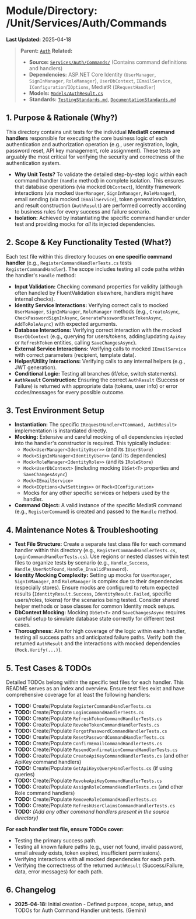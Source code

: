 # Module/Directory: /Unit/Services/Auth/Commands

**Last Updated:** 2025-04-18

> **Parent:** [`Auth`](../README.md)
> **Related:**
> * **Source:** [`Services/Auth/Commands/`](../../../../../Zarichney.Server/Services/Auth/Commands/) (Contains command definitions and handlers)
> * **Dependencies:** ASP.NET Core Identity (`UserManager`, `SignInManager`, `RoleManager`), `UserDbContext`, `IEmailService`, `IConfiguration`/`IOptions`, MediatR (`IRequestHandler`)
> * **Models:** [`Models/AuthResult.cs`](../../../../../Zarichney.Server/Services/Auth/Models/AuthResult.cs)
> * **Standards:** [`TestingStandards.md`](../../../../../Docs/Standards/TestingStandards.md), [`DocumentationStandards.md`](../../../../../Docs/Development/DocumentationStandards.md)

## 1. Purpose & Rationale (Why?)

This directory contains unit tests for the individual **MediatR command handlers** responsible for executing the core business logic of each authentication and authorization operation (e.g., user registration, login, password reset, API key management, role assignment). These tests are arguably the most critical for verifying the security and correctness of the authentication system.

* **Why Unit Tests?** To validate the detailed step-by-step logic within each command handler (`Handle` method) in complete isolation. This ensures that database operations (via mocked `DbContext`), Identity framework interactions (via mocked `UserManager`, `SignInManager`, `RoleManager`), email sending (via mocked `IEmailService`), token generation/validation, and result construction (`AuthResult`) are performed correctly according to business rules for every success and failure scenario.
* **Isolation:** Achieved by instantiating the specific command handler under test and providing mocks for *all* its injected dependencies.

## 2. Scope & Key Functionality Tested (What?)

Each test file within this directory focuses on **one specific command handler** (e.g., `RegisterCommandHandlerTests.cs` tests `RegisterCommandHandler`). The scope includes testing all code paths within the handler's `Handle` method:

* **Input Validation:** Checking command properties for validity (although often handled by FluentValidation elsewhere, handlers might have internal checks).
* **Identity Service Interactions:** Verifying correct calls to mocked `UserManager`, `SignInManager`, `RoleManager` methods (e.g., `CreateAsync`, `CheckPasswordSignInAsync`, `GeneratePasswordResetTokenAsync`, `AddToRoleAsync`) with expected arguments.
* **Database Interactions:** Verifying correct interaction with the mocked `UserDbContext` (e.g., querying for users/tokens, adding/updating `ApiKey` or `RefreshToken` entities, calling `SaveChangesAsync`).
* **External Service Interactions:** Verifying calls to mocked `IEmailService` with correct parameters (recipient, template data).
* **Helper/Utility Interactions:** Verifying calls to any internal helpers (e.g., JWT generation).
* **Conditional Logic:** Testing all branches (if/else, switch statements).
* **`AuthResult` Construction:** Ensuring the correct `AuthResult` (Success or Failure) is returned with appropriate data (tokens, user info) or error codes/messages for every possible outcome.

## 3. Test Environment Setup

* **Instantiation:** The specific `IRequestHandler<TCommand, AuthResult>` implementation is instantiated directly.
* **Mocking:** Extensive and careful mocking of *all* dependencies injected into the handler's constructor is required. This typically includes:
    * `Mock<UserManager<IdentityUser>>` (and its `IUserStore`)
    * `Mock<SignInManager<IdentityUser>>` (and its dependencies)
    * `Mock<RoleManager<IdentityRole>>` (and its `IRoleStore`)
    * `Mock<UserDbContext>` (including mocking `DbSet<T>` properties and `SaveChangesAsync`)
    * `Mock<IEmailService>`
    * `Mock<IOptions<JwtSettings>>` or `Mock<IConfiguration>`
    * Mocks for any other specific services or helpers used by the handler.
* **Command Object:** A valid instance of the specific MediatR command (e.g., `RegisterCommand`) is created and passed to the `Handle` method.

## 4. Maintenance Notes & Troubleshooting

* **Test File Structure:** Create a separate test class file for each command handler within this directory (e.g., `RegisterCommandHandlerTests.cs`, `LoginCommandHandlerTests.cs`). Use regions or nested classes within test files to organize tests by scenario (e.g., `Handle_Success`, `Handle_UserNotFound`, `Handle_InvalidPassword`).
* **Identity Mocking Complexity:** Setting up mocks for `UserManager`, `SignInManager`, and `RoleManager` is complex due to their dependencies (especially stores). Ensure mocks are configured to return expected results (`IdentityResult.Success`, `IdentityResult.Failed`, specific users/roles, tokens) for the scenarios being tested. Consider shared helper methods or base classes for common Identity mock setups.
* **DbContext Mocking:** Mocking `DbSet<T>` and `SaveChangesAsync` requires careful setup to simulate database state correctly for different test cases.
* **Thoroughness:** Aim for high coverage of the logic within each handler, testing all success paths and anticipated failure paths. Verify both the returned `AuthResult` and the interactions with mocked dependencies (`Mock.Verify(...)`).

## 5. Test Cases & TODOs

Detailed TODOs belong within the specific test files for each handler. This README serves as an index and overview. Ensure test files exist and have comprehensive coverage for at least the following handlers:

* **TODO:** Create/Populate `RegisterCommandHandlerTests.cs`
* **TODO:** Create/Populate `LoginCommandHandlerTests.cs`
* **TODO:** Create/Populate `RefreshTokenCommandHandlerTests.cs`
* **TODO:** Create/Populate `RevokeTokenCommandHandlerTests.cs`
* **TODO:** Create/Populate `ForgotPasswordCommandHandlerTests.cs`
* **TODO:** Create/Populate `ResetPasswordCommandHandlerTests.cs`
* **TODO:** Create/Populate `ConfirmEmailCommandHandlerTests.cs`
* **TODO:** Create/Populate `ResendConfirmationCommandHandlerTests.cs`
* **TODO:** Create/Populate `CreateApiKeyCommandHandlerTests.cs` (and other ApiKey command handlers)
* **TODO:** Create/Populate `GetApiKeysQueryHandlerTests.cs` (if using queries)
* **TODO:** Create/Populate `RevokeApiKeyCommandHandlerTests.cs`
* **TODO:** Create/Populate `AssignRoleCommandHandlerTests.cs` (and other Role command handlers)
* **TODO:** Create/Populate `RemoveRoleCommandHandlerTests.cs`
* **TODO:** Create/Populate `RefreshUserClaimsCommandHandlerTests.cs`
* **TODO:** *(Add any other command handlers present in the source directory)*

**For each handler test file, ensure TODOs cover:**
* Testing the primary success path.
* Testing all known failure paths (e.g., user not found, invalid password, email already exists, token expired, insufficient permissions).
* Verifying interactions with all mocked dependencies for each path.
* Verifying the correctness of the returned `AuthResult` (Success/Failure, data, error messages) for each path.

## 6. Changelog

* **2025-04-18:** Initial creation - Defined purpose, scope, setup, and TODOs for Auth Command Handler unit tests. (Gemini)


